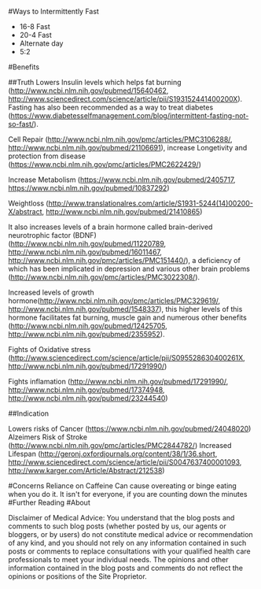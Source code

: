 #Ways to Intermittently Fast

- 16-8 Fast
- 20-4 Fast
- Alternate day
- 5:2 

#Benefits

##Truth
Lowers Insulin levels which helps fat burning (http://www.ncbi.nlm.nih.gov/pubmed/15640462, http://www.sciencedirect.com/science/article/pii/S193152441400200X). Fasting has also been recommended as a way to treat diabetes (https://www.diabetesselfmanagement.com/blog/intermittent-fasting-not-so-fast/).

Cell Repair (http://www.ncbi.nlm.nih.gov/pmc/articles/PMC3106288/, http://www.ncbi.nlm.nih.gov/pubmed/21106691), increase Longetivity and protection from disease (https://www.ncbi.nlm.nih.gov/pmc/articles/PMC2622429/)

Increase Metabolism (https://www.ncbi.nlm.nih.gov/pubmed/2405717, https://www.ncbi.nlm.nih.gov/pubmed/10837292)

Weightloss (http://www.translationalres.com/article/S1931-5244(14)00200-X/abstract, http://www.ncbi.nlm.nih.gov/pubmed/21410865)

It also increases levels of a brain hormone called brain-derived neurotrophic factor (BDNF) (http://www.ncbi.nlm.nih.gov/pubmed/11220789, http://www.ncbi.nlm.nih.gov/pubmed/16011467, http://www.ncbi.nlm.nih.gov/pmc/articles/PMC151440/), a deficiency of which has been implicated in depression and various other brain problems (http://www.ncbi.nlm.nih.gov/pmc/articles/PMC3022308/).

Increased levels of growth hormone(http://www.ncbi.nlm.nih.gov/pmc/articles/PMC329619/, http://www.ncbi.nlm.nih.gov/pubmed/1548337), this higher levels of this hormone facilitates fat burning, muscle gain and numerous other benefits (http://www.ncbi.nlm.nih.gov/pubmed/12425705, http://www.ncbi.nlm.nih.gov/pubmed/2355952).

Fights of Oxidative stress (http://www.sciencedirect.com/science/article/pii/S095528630400261X, http://www.ncbi.nlm.nih.gov/pubmed/17291990/)

Fights inflamation (http://www.ncbi.nlm.nih.gov/pubmed/17291990/, http://www.ncbi.nlm.nih.gov/pubmed/17374948, http://www.ncbi.nlm.nih.gov/pubmed/23244540)

##Indication

Lowers risks of Cancer (https://www.ncbi.nlm.nih.gov/pubmed/24048020)
Alzeimers
Risk of Stroke (http://www.ncbi.nlm.nih.gov/pmc/articles/PMC2844782/)
Increased Lifespan (http://geronj.oxfordjournals.org/content/38/1/36.short, http://www.sciencedirect.com/science/article/pii/S0047637400001093, http://www.karger.com/Article/Abstract/212538)

#Concerns
Reliance on Caffeine
Can cause overeating or binge eating when you do it.
It isn't for everyone, if you are counting down the minutes
#Further Reading
#About

 Disclaimer of Medical Advice: You understand that the blog posts and comments to such blog posts (whether posted by us, our agents or bloggers, or by users) do not constitute medical advice or recommendation of any kind, and you should not rely on any information contained in such posts or comments to replace consultations with your qualified health care professionals to meet your individual needs. The opinions and other information contained in the blog posts and comments do not reflect the opinions or positions of the Site Proprietor.
